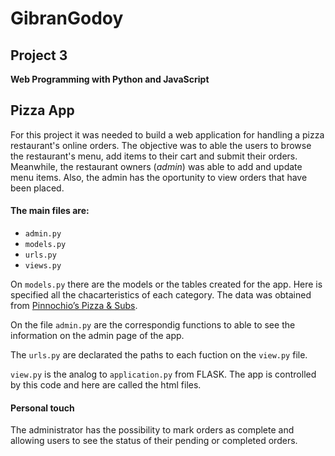 # GibranGodoy

## Project 3

**Web Programming with Python and JavaScript**
## Pizza App
For this project it was needed to build a web application for handling a pizza restaurant's online orders. The objective was to able the users to browse the restaurant's menu, add items to their cart and submit their orders. Meanwhile, the restaurant owners (*admin*) was able to add and update menu items. Also, the admin has the oportunity to view orders that have been placed.

#### The main files are:
- `admin.py`
- `models.py`
- `urls.py`
- `views.py`

On `models.py` there are the models or the tables created for the app. Here is specified all the chacarteristics of each category. The data was obtained from [Pinnochio’s Pizza & Subs](http://www.pinocchiospizza.net/menu.html).

On the file `admin.py` are  the correspondig functions to able to see the information on the admin page of the app.

The `urls.py` are declarated the paths to each fuction on the `view.py` file.

`view.py` is the analog to `application.py` from FLASK. The app is controlled by this code and here are called the html files.

#### Personal touch
The administrator has the possibility to mark orders as complete and allowing users to see the status of their pending or completed orders.